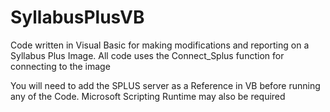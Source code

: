 # SyllabusPlusVB
Code written in Visual Basic for making modifications and reporting on a Syllabus Plus Image.
All code uses the Connect_Splus function for connecting to the image

You will need to add the SPLUS server as a Reference in VB before running any of the Code.  Microsoft Scripting Runtime may 
also be required


